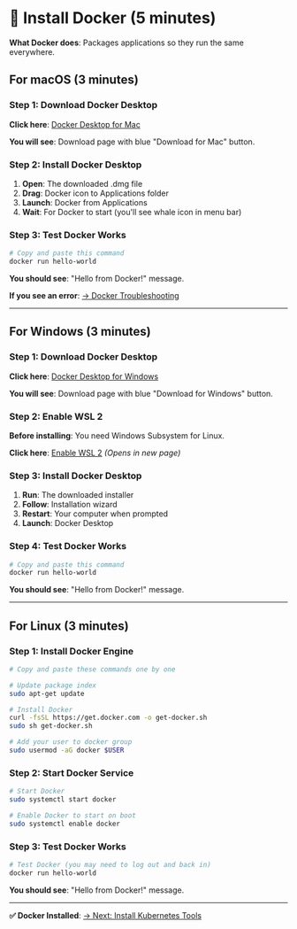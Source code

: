 # 🐳 Install Docker (5 minutes)

**What Docker does**: Packages applications so they run the same everywhere.

## For macOS (3 minutes)

### Step 1: Download Docker Desktop
**Click here**: [Docker Desktop for Mac](https://www.docker.com/products/docker-desktop/)

**You will see**: Download page with blue "Download for Mac" button.

### Step 2: Install Docker Desktop
1. **Open**: The downloaded .dmg file
2. **Drag**: Docker icon to Applications folder
3. **Launch**: Docker from Applications
4. **Wait**: For Docker to start (you'll see whale icon in menu bar)

### Step 3: Test Docker Works
```bash
# Copy and paste this command
docker run hello-world
```

**You should see**: "Hello from Docker!" message.

**If you see an error**: [→ Docker Troubleshooting](./docker-troubleshooting.md)

---

## For Windows (3 minutes)

### Step 1: Download Docker Desktop
**Click here**: [Docker Desktop for Windows](https://www.docker.com/products/docker-desktop/)

**You will see**: Download page with blue "Download for Windows" button.

### Step 2: Enable WSL 2
**Before installing**: You need Windows Subsystem for Linux.

**Click here**: [Enable WSL 2](./enable-wsl2.md) *(Opens in new page)*

### Step 3: Install Docker Desktop
1. **Run**: The downloaded installer
2. **Follow**: Installation wizard
3. **Restart**: Your computer when prompted
4. **Launch**: Docker Desktop

### Step 4: Test Docker Works
```bash
# Copy and paste this command
docker run hello-world
```

**You should see**: "Hello from Docker!" message.

---

## For Linux (3 minutes)

### Step 1: Install Docker Engine
```bash
# Copy and paste these commands one by one

# Update package index
sudo apt-get update

# Install Docker
curl -fsSL https://get.docker.com -o get-docker.sh
sudo sh get-docker.sh

# Add your user to docker group
sudo usermod -aG docker $USER
```

### Step 2: Start Docker Service
```bash
# Start Docker
sudo systemctl start docker

# Enable Docker to start on boot
sudo systemctl enable docker
```

### Step 3: Test Docker Works
```bash
# Test Docker (you may need to log out and back in)
docker run hello-world
```

**You should see**: "Hello from Docker!" message.

---

**✅ Docker Installed**: [→ Next: Install Kubernetes Tools](./install-kubernetes.md)